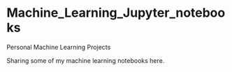 # Machine_Learning_Jupyter_notebooks
Personal Machine Learning Projects

Sharing some of my machine learning notebooks here.
